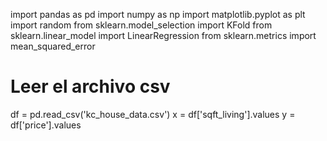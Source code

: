 import pandas as pd
import numpy as np
import matplotlib.pyplot as plt
import random
from sklearn.model_selection import KFold
from sklearn.linear_model import LinearRegression
from sklearn.metrics import mean_squared_error

# Leer el archivo csv

df = pd.read_csv('kc_house_data.csv')
x = df['sqft_living'].values
y = df['price'].values
